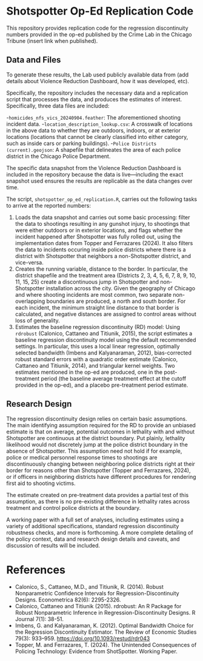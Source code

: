 # Shotspotter Op-Ed Replication Code

This repository provides replication code for the regression discontinuity numbers provided in the op-ed published by the Crime Lab in the Chicago Tribune (insert link when published).

## Data and Files

To generate these results, the Lab used publicly available data from (add details about Violence Reduction Dashboard, how it was developed, etc). 

Specifically, the repository includes the necessary data and a replication script that processes the data, and produces the estimates of interest. Specifically, three data files are included: 

-`homicides_nfs_vics_20240904.feather`: The aforementioned shooting incident data.
-`location_description_lookup.csv`: A crosswalk of locations in the above data to whether they are outdoors, indoors, or at exterior locations (locations that cannot be clearly classified into either category, such as inside cars or parking buildings).
-`Police Districts (current).geojson`: A shapefile that delineates the area of each police district in the Chicago Police Department.

The specific data snapshot from the Violence Reduction Dashboard is included in the repository because the data is live—including the exact snapshot used ensures the results are replicable as the data changes over time.

The script, `shotspotter_op_ed_replication.R`, carries out the following tasks to arrive at the reported numbers:

1. Loads the data snapshot and carries out some basic processing: filter the data to shootings resulting in any gunshot injury, to shootings that were either outdoors or in exterior locations, and flags whether the incident happened after Shotspotter was fully rolled out, using the implementation dates from Topper and Ferrazares (2024). It also filters the data to incidents occuring inside police districts where there is a district with Shotspotter that neighbors a non-Shotspotter district, and vice-versa.
2. Creates the running variable, distance to the border. In particular, the district shapefile and the treatment area (Districts 2, 3, 4, 5, 6, 7, 8, 9, 10, 11, 15, 25) create a discontinuous jump in Shotspotter and non-Shotspotter installation across the city. Given the geography of Chicago and where shooting incidents are most common, two separate non-overlapping boundaries are produced, a north and south border. For each incident, the minimum straight line distance to that border is calculated, and negative distances are assigned to control areas without loss of generality.
3. Estimates the baseline regression discontinuity (RD) model: Using `rdrobust` (Calonico, Cattaneo and Titiunik, 2015), the script estimates a baseline regression discontinuity model using the default recommended settings. In particular, this uses a local linear regression, optimally selected bandwidth (Imbens and Kalyanaraman, 2012), bias-corrected robust standard errors with a quadratic order estimate (Calonico, Cattaneo and Titiunik, 2014), and triangular kernel weights. Two estimates mentioned in the op-ed are produced, one in the post-treatment period (the baseline average treatment effect at the cutoff provided in the op-ed), and a placebo pre-treatment period estimate.

## Research Design

The regression discontinuity design relies on certain basic assumptions. The main identifying assumption required for the RD to provide an unbiased estimate is that on average, potential outcomes in lethality with and without Shotspotter are continuous at the district boundary. Put plainly, lethality likelihood would not discretely jump at the police district boundary in the absence of Shotspotter. This assumption need not hold if for example, police or medical personnel response times to shootings are discontinuously changing between neighboring police districts right at their border for reasons other than Shotspotter (Topper and Ferrazares, 2024), or if officers in neighboring districts have different procedures for rendering first aid to shooting victims. 

The estimate created on pre-treatment data provides a partial test of this assumption, as there is no pre-existing difference in lethality rates across treatment and control police districts at the boundary.

A working paper with a full set of analyses, including estimates using a variety of additional specifications, standard regression discontinuity robustness checks, and more is forthcoming. A more complete detailing of the policy context, data and research design details and caveats, and discussion of results will be included.

# References
- Calonico, S., Cattaneo, M.D., and Titiunik, R. (2014). Robust Nonparametric Confidence Intervals for Regression-Discontinuity Designs. Econometrica 82(6): 2295-2326.
- Calonico, Cattaneo and Titiunik (2015). rdrobust: An R Package for Robust Nonparametric Inference in Regression-Discontinuity Designs. R Journal 7(1): 38-51.
- Imbens, G. and Kalyanaraman, K. (2012). Optimal Bandwidth Choice for the Regression Discontinuity Estimator. The Review of Economic Studies 79(3): 933–959. https://doi.org/10.1093/restud/rdr043
- Topper, M. and Ferrazares, T. (2024). The Unintended Consequences of Policing Technology: Evidence from ShotSpotter. Working Paper.
